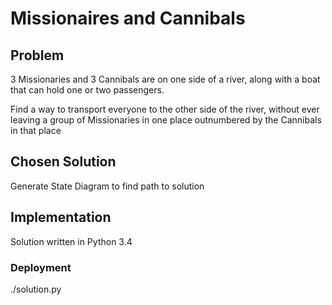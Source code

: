 # Missionaires and Cannibals 


## Problem
3 Missionaries and 3 Cannibals are on one side of a river, along with a boat that can hold one or two passengers.

Find a way to transport everyone to the other side of the river, without ever
leaving a group of Missionaries in one place outnumbered by the Cannibals in that place

## Chosen Solution
Generate State Diagram to find path to solution

## Implementation
Solution written in Python 3.4 

### Deployment 
./solution.py
